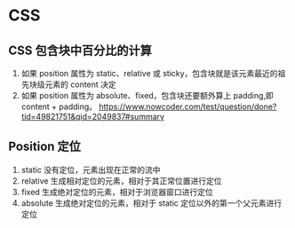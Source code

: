 # CSS

## CSS 包含块中百分比的计算

1. 如果 position 属性为 static、relative 或 sticky，包含块就是该元素最近的祖先块级元素的 content 决定
2. 如果 position 属性为 absolute、fixed，包含块还要额外算上 padding,即 content + padding。
<https://www.nowcoder.com/test/question/done?tid=49821751&qid=2049837#summary>

## Position 定位

1. static 没有定位，元素出现在正常的流中
2. relative 生成相对定位的元素，相对于其正常位置进行定位
3. fixed 生成绝对定位的元素，相对于浏览器窗口进行定位
4. absolute 生成绝对定位的元素，相对于 static 定位以外的第一个父元素进行定位
